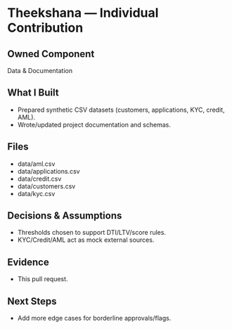 # Theekshana — Individual Contribution

## Owned Component
Data & Documentation

## What I Built
- Prepared synthetic CSV datasets (customers, applications, KYC, credit, AML).
- Wrote/updated project documentation and schemas.

## Files
- data/aml.csv
- data/applications.csv
- data/credit.csv
- data/customers.csv
- data/kyc.csv

## Decisions & Assumptions
- Thresholds chosen to support DTI/LTV/score rules.
- KYC/Credit/AML act as mock external sources.

## Evidence
- This pull request.

## Next Steps
- Add more edge cases for borderline approvals/flags.
